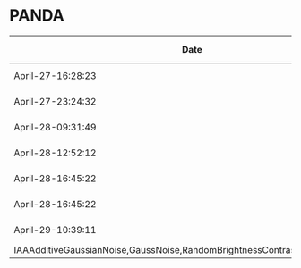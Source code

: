 # PANDA

|Date|Model| Augmentation |Image Size| Batch Size |Validation | LB |
|----|-----|------------|------------|------------|-----------|----|
|April-27-16:28:23|EfficientNet-B0|HorizontalFlip,VerticalFlip|384 * 384|16|0.7287| 0.64
|April-27-23:24:32|EfficientNet-B1|HorizontalFlip,VerticalFlip|384 * 384|16|0.7588| 0.62
|April-28-09:31:49|EfficientNet-B2|HorizontalFlip,VerticalFlip|384 * 384|16|0.7486| 0.65 
|April-28-12:52:12|EfficientNet-B3|HorizontalFlip,VerticalFlip|384 * 384|16|0.7571| 0.64
|April-28-16:45:22|EfficientNet-B4|HorizontalFlip,VerticalFlip|384 * 384|16|0.7468| 0.63
|April-28-16:45:22|EfficientNet-B5|HorizontalFlip,VerticalFlip|384 * 384|16|0.7475| 0.63
|April-29-10:39:11|EfficientNet-B2|crop_white, HorizontalFlip,VerticalFlip,RandomRotate90
IAAAdditiveGaussianNoise,GaussNoise,RandomBrightnessContrast,ShiftScaleRotate|512 * 512|16|0.7475| 0.63